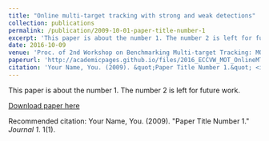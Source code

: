 ```yaml
---
title: "Online multi-target tracking with strong and weak detections"
collection: publications
permalink: /publication/2009-10-01-paper-title-number-1
excerpt: 'This paper is about the number 1. The number 2 is left for future work.'
date: 2016-10-09
venue: 'Proc. of 2nd Workshop on Benchmarking Multi-target Tracking: MOTChallenge 2016'
paperurl: 'http://academicpages.github.io/files/2016_ECCVW_MOT_OnlineMTTwithStrongAndWeakDetections.pdf'
citation: 'Your Name, You. (2009). &quot;Paper Title Number 1.&quot; <i>Journal 1</i>. 1(1).'
---
```

This paper is about the number 1. The number 2 is left for future work.

[Download paper here](http://academicpages.github.io/files/2016_ECCVW_MOT_OnlineMTTwithStrongAndWeakDetections.pdf)

Recommended citation: Your Name, You. (2009). "Paper Title Number 1." <i>Journal 1</i>. 1(1).
